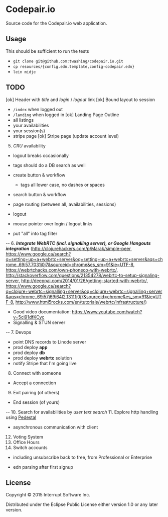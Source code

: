 # Codepair.io

Source code for the Codepair.io web application.


## Usage

This should be sufficient to run the tests

- `git clone git@github.com:twashing/codepair.io.git`
- `cp resources/{config.edn.template,config-codepair.edn}`
- `lein midje`


## TODO

[ok] Header with *title* and *login* / *logout* link
[ok] Bound layout to session
  - `/index` when logged out
  - `/landing` when logged in
[ok] Landing Page Outline
  - all listings
  - your availabilities
  - your session(s)
  - stripe page
[ok] Stripe page (update account level)


5. *CRU* availability

  - logout breaks occasionally
  - tags should do a DB search as well
  - create button & workflow
    - tags all lower case, no dashes or spaces
  
  - search button & workflow
  - page routing (between all, availabilities, sessions)  
  - logout
  - mouse pointer over login / logout links
  - put "all" into tag filter
  
--
6. ***Integrate WebRTC (incl. signalling server), or Google Hangouts integration*** (http://clojurehackers.com/p/Marak/simple-peer, https://www.google.ca/search?q=setting+up+a+webrtc+server&oq=setting+up+a+webrtc+server&aqs=chrome..69i57.7031j0j7&sourceid=chrome&es_sm=91&ie=UTF-8, https://webrtchacks.com/own-phoneco-with-webrtc/, http://stackoverflow.com/questions/21354278/webrtc-to-setup-signaling-server, http://deeppai.com/2014/01/26/getting-started-with-webrtc/, https://www.google.ca/search?q=clojure+webrtc+signalling+server&oq=clojure+webrtc+signalling+server&aqs=chrome..69i57j69i64l2.13111j0j7&sourceid=chrome&es_sm=91&ie=UTF-8, http://www.html5rocks.com/en/tutorials/webrtc/infrastructure/)
  - Good video documentation: https://www.youtube.com/watch?v=5ci91dfKCyc
  - Signalling & STUN server

--
7. Devops
  - point DNS records to Linode server
  - prod deploy **app**
  - prod deploy **db**
  - prod deploy **webrtc** solution
  - notify Stripe that I'm going live
8. Connect with someone
  - Accept a connection 
9. Exit pairing (of others)
  - End session (of yours)

--
10. Search for availabilities by *user* *text search*
11. Explore http handling using [Pedestal](pedestal.io)
  - asynchronous communication with client
12. Voting System
13. Office Hours
14. Switch accounts
  - including unsubscribe back to free, from Professional or Enterprise

- edn parsing after first signup

## License

Copyright © 2015 Interrupt Software Inc.

Distributed under the Eclipse Public License either version 1.0 or any later version.
